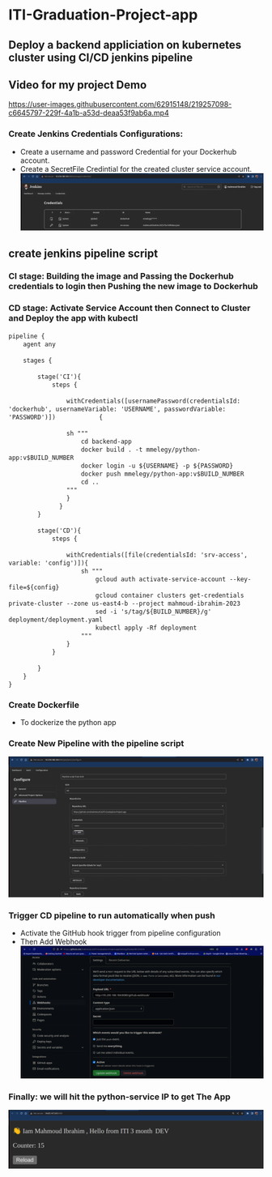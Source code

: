 # ITI-Graduation-Project-app
## Deploy a backend appliciation on kubernetes cluster using CI/CD jenkins pipeline 

## Video for my project Demo
https://user-images.githubusercontent.com/62915148/219257098-c6645797-229f-4a1b-a53d-deaa53f9ab6a.mp4

### Create Jenkins Credentials Configurations:
 - Create a username and password Credential for your Dockerhub account.
 - Create a SecretFile Credintial for the created cluster service account.
![home_Page Image](./final-pictures/cred.png)

## create jenkins pipeline script

### CI stage: Building the image and Passing the Dockerhub credentials to login then Pushing the new image to Dockerhub
### CD stage: Activate Service Account then Connect to Cluster and Deploy the app with kubectl
```
pipeline {
    agent any

    stages {

        stage('CI'){
            steps {

                withCredentials([usernamePassword(credentialsId: 'dockerhub', usernameVariable: 'USERNAME', passwordVariable: 'PASSWORD')])            {

                sh """
                    cd backend-app
                    docker build . -t mmelegy/python-app:v$BUILD_NUMBER
                    docker login -u ${USERNAME} -p ${PASSWORD}
                    docker push mmelegy/python-app:v$BUILD_NUMBER
                    cd ..
                """
                }
              }
        }

        stage('CD'){
            steps {

                withCredentials([file(credentialsId: 'srv-access', variable: 'config')]){
                    sh """
                        gcloud auth activate-service-account --key-file=${config}
                        gcloud container clusters get-credentials private-cluster --zone us-east4-b --project mahmoud-ibrahim-2023
                        sed -i 's/tag/${BUILD_NUMBER}/g' deployment/deployment.yaml
                        kubectl apply -Rf deployment
                    """
                }
            }
 
        }
    }
}
```

### Create Dockerfile
- To dockerize the python app

### Create New Pipeline with the pipeline script
![home_Page Image](./final-pictures/pipeline.png)

### Trigger CD pipeline to run automatically when push
- Activate the GitHub hook trigger from pipeline configuration
- Then Add Webhook
![home_Page Image](./final-pictures/webhook.png)

### Finally: we will hit the python-service IP to get The App 
![home_Page Image](./final-pictures/app.png)
